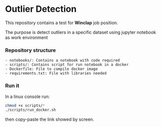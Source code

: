 # Outlier Detection

This repository contains a test for **Winclap** job position.

The purpose is detect outliers in a specific dataset using jupyter notebook as work environment

### Repository structure
```
- notebooks/: Contains a notebook with code required  
- scripts/: Contains script for run notebook in a docker  
- Dockerfile: File to compile docker image  
- requirements.txt: File with libraries needed  
```
### Run it

In a linux console run:
``` bash
chmod +x scripts/*
./scripts/run_docker.sh
```
then copy-paste the link showed by screen.
